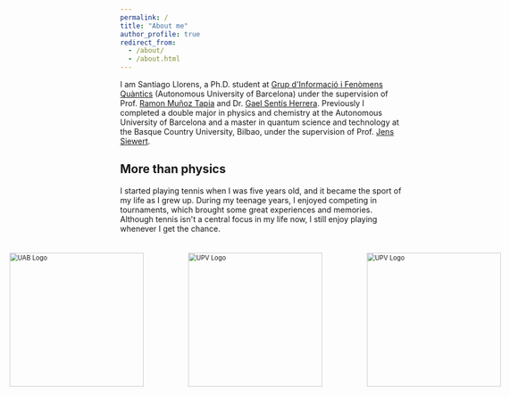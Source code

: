 ```yaml
---
permalink: /
title: "About me"
author_profile: true
redirect_from: 
  - /about/
  - /about.html
---
```


I am Santiago Llorens, a Ph.D. student at [Grup d'Informació i Fenòmens Quàntics](https://webs.uab.cat/giq/) (Autonomous University of Barcelona) under the supervision of Prof. [Ramon Muñoz Tapia](https://scholar.google.es/citations?user=SGxT9bkAAAAJ&hl=en&oi=ao) and Dr. [Gael Sentís Herrera](https://scholar.google.es/citations?user=ai_4KiEAAAAJ&hl=en). Previously I completed a double major in physics and chemistry at the Autonomous University of Barcelona and a master in quantum science and technology at the Basque Country University, Bilbao, under the supervision of Prof. [Jens Siewert](https://scholar.google.es/citations?hl=en&user=ryYiAcwAAAAJ). 

## More than physics

<p style="margin-bottom: 5px;"> 
I started playing tennis when I was five years old, and it became the sport of my life as I grew up. During my teenage years, I enjoyed competing in tournaments, which brought some great experiences and memories. Although tennis isn't a central focus in my life now, I still enjoy playing whenever I get the chance.
</p>

<div class="row" style="display: flex; justify-content: center;">
    <a style="align-items: center; justify-content: center; margin-right: 20px;">
      <img src="https://santiagollorens.github.io/images/Tenis_Yago_1.jpg" 
           alt="UAB Logo" 
           style="height: 300px; object-fit: cover; transform: scale(0.8);">
    </a>
    <a style="align-items: center; justify-content: center; margin-right: 20px;">
      <img src="https://santiagollorens.github.io/images/Tenis_Yago_2.jpg" 
           alt="UPV Logo" 
           style="height: 300px; object-fit: cover; transform: scale(0.8);">
    </a>
    <a style="align-items: center; justify-content: center; margin-right: 20px;">
      <img src="https://santiagollorens.github.io/images/Tenis_Yago_4.jpg" 
           alt="UPV Logo" 
           style="height: 300px; object-fit: cover; transform: scale(0.8);">
    </a>
</div>